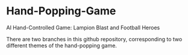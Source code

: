 # Hand-Popping-Game
AI Hand-Controlled Game: Lampion Blast and Football Heroes

There are two branches in this github repository, corresponding to two different themes of the hand-popping game. 
